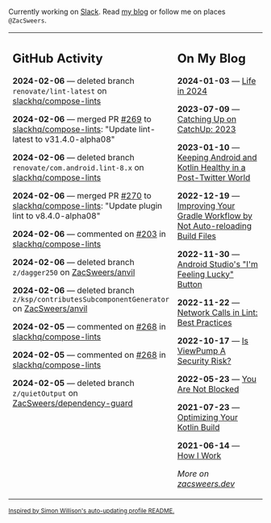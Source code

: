 Currently working on [Slack](https://slack.com/). Read [my blog](https://zacsweers.dev/) or follow me on places `@ZacSweers`.

<table><tr><td valign="top" width="60%">

## GitHub Activity
<!-- githubActivity starts -->
**2024-02-06** — deleted branch `renovate/lint-latest` on [slackhq/compose-lints](https://github.com/slackhq/compose-lints)

**2024-02-06** — merged PR [#269](https://github.com/slackhq/compose-lints/pull/269) to [slackhq/compose-lints](https://github.com/slackhq/compose-lints): "Update lint-latest to v31.4.0-alpha08"

**2024-02-06** — deleted branch `renovate/com.android.lint-8.x` on [slackhq/compose-lints](https://github.com/slackhq/compose-lints)

**2024-02-06** — merged PR [#270](https://github.com/slackhq/compose-lints/pull/270) to [slackhq/compose-lints](https://github.com/slackhq/compose-lints): "Update plugin lint to v8.4.0-alpha08"

**2024-02-06** — commented on [#203](https://github.com/slackhq/compose-lints/issues/203#issuecomment-1930047321) in [slackhq/compose-lints](https://github.com/slackhq/compose-lints)

**2024-02-06** — deleted branch `z/dagger250` on [ZacSweers/anvil](https://github.com/ZacSweers/anvil)

**2024-02-06** — deleted branch `z/ksp/contributesSubcomponentGenerator` on [ZacSweers/anvil](https://github.com/ZacSweers/anvil)

**2024-02-05** — commented on [#268](https://github.com/slackhq/compose-lints/issues/268#issuecomment-1928209693) in [slackhq/compose-lints](https://github.com/slackhq/compose-lints)

**2024-02-05** — commented on [#268](https://github.com/slackhq/compose-lints/issues/268#issuecomment-1927905825) in [slackhq/compose-lints](https://github.com/slackhq/compose-lints)

**2024-02-05** — deleted branch `z/quietOutput` on [ZacSweers/dependency-guard](https://github.com/ZacSweers/dependency-guard)
<!-- githubActivity ends -->
</td><td valign="top" width="40%">

## On My Blog
<!-- blog starts -->
**2024-01-03** — [Life in 2024](https://www.zacsweers.dev/life-in-2024/)

**2023-07-09** — [Catching Up on CatchUp: 2023](https://www.zacsweers.dev/catching-up-on-catchup-2023/)

**2023-01-10** — [Keeping Android and Kotlin Healthy in a Post-Twitter World](https://www.zacsweers.dev/keeping-android-healthy/)

**2022-12-19** — [Improving Your Gradle Workflow by Not Auto-reloading Build Files](https://www.zacsweers.dev/improving-your-workflow-by-not-auto-reloading-build-files/)

**2022-11-30** — [Android Studio's "I'm Feeling Lucky" Button](https://www.zacsweers.dev/android-studios-im-feeling-lucky-button/)

**2022-11-22** — [Network Calls in Lint: Best Practices](https://www.zacsweers.dev/network-calls-in-lint-best-practices/)

**2022-10-17** — [Is ViewPump A Security Risk?](https://www.zacsweers.dev/is-viewpump-a-security-risk/)

**2022-05-23** — [You Are Not Blocked](https://www.zacsweers.dev/you-are-not-blocked/)

**2021-07-23** — [Optimizing Your Kotlin Build](https://www.zacsweers.dev/optimizing-your-kotlin-build/)

**2021-06-14** — [How I Work](https://www.zacsweers.dev/how-i-work/)
<!-- blog ends -->
_More on [zacsweers.dev](https://zacsweers.dev/)_
</td></tr></table>

<sub><a href="https://simonwillison.net/2020/Jul/10/self-updating-profile-readme/">Inspired by Simon Willison's auto-updating profile README.</a></sub>